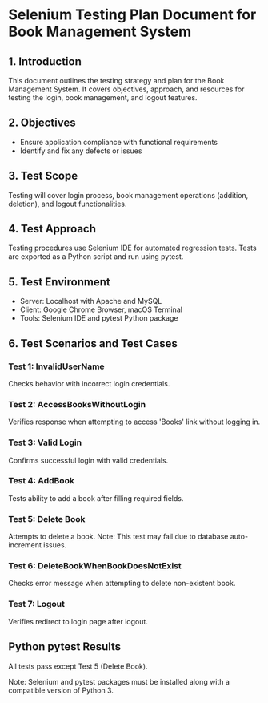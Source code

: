# Selenium Testing Plan Document for Book Management System

## 1. Introduction
This document outlines the testing strategy and plan for the Book Management System. It covers objectives, approach, and resources for testing the login, book management, and logout features.

## 2. Objectives
- Ensure application compliance with functional requirements
- Identify and fix any defects or issues

## 3. Test Scope
Testing will cover login process, book management operations (addition, deletion), and logout functionalities.

## 4. Test Approach
Testing procedures use Selenium IDE for automated regression tests. Tests are exported as a Python script and run using pytest.

## 5. Test Environment
- Server: Localhost with Apache and MySQL
- Client: Google Chrome Browser, macOS Terminal
- Tools: Selenium IDE and pytest Python package

## 6. Test Scenarios and Test Cases

### Test 1: InvalidUserName
Checks behavior with incorrect login credentials.

### Test 2: AccessBooksWithoutLogin
Verifies response when attempting to access 'Books' link without logging in.

### Test 3: Valid Login
Confirms successful login with valid credentials.

### Test 4: AddBook
Tests ability to add a book after filling required fields.

### Test 5: Delete Book
Attempts to delete a book. Note: This test may fail due to database auto-increment issues.

### Test 6: DeleteBookWhenBookDoesNotExist
Checks error message when attempting to delete non-existent book.

### Test 7: Logout
Verifies redirect to login page after logout.

## Python pytest Results
All tests pass except Test 5 (Delete Book).

Note: Selenium and pytest packages must be installed along with a compatible version of Python 3.
